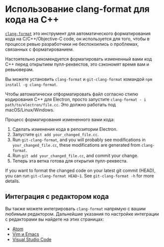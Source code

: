 # Использование clang-format для кода на C++

[`clang-format`](http://clang.llvm.org/docs/ClangFormat.html) это инструмент для автоматического форматирования кода на C/C++/Objective-C code, он используется для того, чтобы в процессе ревью разработчики не беспокоились о проблемах, связанных с форматированием.

Настоятельно рекомендуется форматировать измененный вами код C++ перед открытием пулл-реквестов, это сэкономят время вам и ревьюверам.

Вы можете установить `clang-format` и `git-clang-format` командой `npm install -g clang-format`.

Чтобы автоматически отформатировать файл согласно стилю кодирования C++ для Electron, просто запустите `clang-format - i path/to/electron/file.cc`. Это должно работать под macOS/Linux/Windows.

Процесс форматирования измененного вами кода:

1. Сделать изменения кода в репозитории Electron.
2. Запустите `git add your_changed_file.cc`.
3. Run `git-clang-format`, and you will probably see modifications in `your_changed_file.cc`, these modifications are generated from `clang-format`.
4. Run `git add your_changed_file.cc`, and commit your change.
5. Теперь эта ветка готова для открытия пулл-реквеста.

If you want to format the changed code on your latest git commit (HEAD), you can run `git-clang-format HEAD~1`. See `git-clang-format -h` for more details.

## Интеграция с редактором кода

Вы также можете интегрировать `clang-format` напрямую с вашим любимым редактором. Дальнейшие указания по настройке интеграции с редакторами вы найдете на этих страницах:

- [Atom](https://atom.io/packages/clang-format)
- [Vim и Emacs](http://clang.llvm.org/docs/ClangFormat.html#vim-integration)
- [Visual Studio Code](https://marketplace.visualstudio.com/items?itemName=xaver.clang-format)